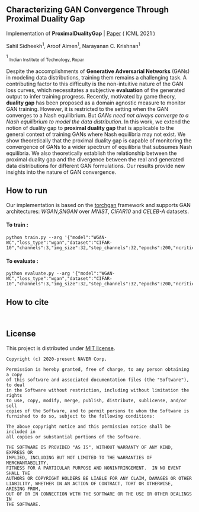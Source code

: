 ## Characterizing GAN Convergence Through Proximal Duality Gap

Implementation of **ProximalDualityGap** | [Paper](https://arxiv.org/abs/1910.02806) ( ICML 2021 )

Sahil Sidheekh<sup>1</sup>, Aroof Aimen<sup>1</sup>, Narayanan C. Krishnan<sup>1</sup>

<sup>1</sup> <sub>Indian Institute of Technology, Ropar</sub>  

Despite the accomplishments of **Generative Adversarial Networks** (GANs) in modeling data distributions, training them remains a challenging task. A contributing factor to this difficulty is the non-intuitive nature of the GAN loss curves, which necessitates a subjective **evaluation** of the generated output to infer training progress. Recently, motivated by game theory, **duality gap** has been proposed as a domain agnostic measure to monitor GAN training. However, it is restricted to the setting when the GAN converges to a Nash equilibrium. But *GANs need not always converge to a Nash equilibrium to model the data distribution*. In this work, we extend the notion of duality gap to **proximal duality gap** that is applicable to the general context of training GANs where Nash equilibria may not exist. We show theoretically that the proximal duality gap is capable of monitoring the convergence of GANs to a wider spectrum of equilibria that subsumes Nash equilibria. We also theoretically establish the relationship between the proximal duality gap and the divergence between the real and generated data distributions for different GAN formulations. Our results provide new insights into the nature of GAN convergence.

<!-- <a href="http://www.youtube.com/watch?feature=player_embedded&v=lkjMxZDGubA
" target="_blank"><img src="http://img.youtube.com/vi/lkjMxZDGubA/0.jpg" 
alt="VIDEO" width="700" border="10" /></a> -->

## How to run

Our implementation is based on the [torchgan](https://github.com/torchgan/torchgan) framework and supports GAN architectures: *WGAN*,*SNGAN* over *MNIST*, *CIFAR10* and *CELEB-A* datasets.

#### To train :
```
python train.py --arg '{"model":"WGAN-WC","loss_type":"wgan","dataset":"CIFAR-10","channels":3,"img_size":32,"step_channels":32,"epochs":200,"ncritic":1,"resume":1,"gpu":0,"sample_size":100,"nrow":10}'
```

#### To evaluate :
```
python evaluate.py --arg '{"model":"WGAN-WC","loss_type":"wgan","dataset":"CIFAR-10","channels":3,"img_size":32,"step_channels":32,"epochs":200,"ncritic":5,"gpu":0,"sample_size":100,"nrow":10}'
```


## How to cite

```


```


## License

This project is distributed under [MIT license](LICENSE).

```
Copyright (c) 2020-present NAVER Corp.

Permission is hereby granted, free of charge, to any person obtaining a copy
of this software and associated documentation files (the "Software"), to deal
in the Software without restriction, including without limitation the rights
to use, copy, modify, merge, publish, distribute, sublicense, and/or sell
copies of the Software, and to permit persons to whom the Software is
furnished to do so, subject to the following conditions:

The above copyright notice and this permission notice shall be included in
all copies or substantial portions of the Software.

THE SOFTWARE IS PROVIDED "AS IS", WITHOUT WARRANTY OF ANY KIND, EXPRESS OR
IMPLIED, INCLUDING BUT NOT LIMITED TO THE WARRANTIES OF MERCHANTABILITY,
FITNESS FOR A PARTICULAR PURPOSE AND NONINFRINGEMENT.  IN NO EVENT SHALL THE
AUTHORS OR COPYRIGHT HOLDERS BE LIABLE FOR ANY CLAIM, DAMAGES OR OTHER
LIABILITY, WHETHER IN AN ACTION OF CONTRACT, TORT OR OTHERWISE, ARISING FROM,
OUT OF OR IN CONNECTION WITH THE SOFTWARE OR THE USE OR OTHER DEALINGS IN
THE SOFTWARE.
```


